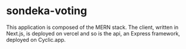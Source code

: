 # sondeka-voting

This application is composed of the MERN stack.
The client, written in Next.js, is deployed on vercel and so is the api, an Express framework, deployed on Cyclic.app.